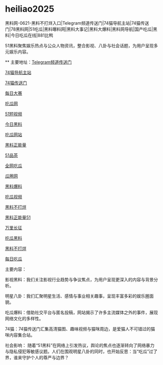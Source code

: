 # heiliao2025
黑料网-0621-黑料不打烊入口|Telegram频道传送门|74猫导航主站|74猫传送门|78黑料网|51吃瓜|黑料曝料网|黑料大事记|黑料大爆料|黑料网导航|国产吃瓜|黑料|今日吃瓜在线|881比鸭

51黑料聚焦娱乐热点与公众人物资讯，整合影视、八卦与社会话题，为用户呈现多元娱乐内容。

** 主要地址：<a href="https://74mao.com/">Telegram频道传送门</a>

<a href="https://74mao.com/">74猫导航主站</a>

<a href="https://74mao.com/">74猫传送门</a>

<a href="https://pc1-26.pages.dev/">每日大赛</a>

<a href="https://cg1-39.pages.dev/">吃瓜网</a>

<a href="https://pc2-25.pages.dev/">51短视频</a>

<a href="https://pc10-24.pages.dev/">今日黑料</a>

<a href="https://cg1-27.pages.dev/">吃瓜网站</a>

<a href="https://cg8-12.pages.dev/">黑料正能量</a>

<a href="https://pc8-34.pages.dev/">51品茶</a>

<a href="https://cg4-21.pages.dev/">全网吃瓜</a>

<a href="https://cg6-21.pages.dev/">瓜圈网</a>

<a href="https://cg5-24.pages.dev/">黑料爆料</a>

<a href="https://cg9-07.pages.dev/">吃瓜视频</a>

<a href="https://heiliaobuda01.pages.dev/">黑料不打烊</a>

<a href="https://heiliaozhengneng.pages.dev/">黑料正能量51</a>

<a href="https://wanlichang.pages.dev/">万里长征</a>

<a href="https://heiliaoshe-03.pages.dev/">吃瓜黑料</a>

<a href="https://redianshijian01.pages.dev/">黑料不打烊</a>

<a href="https://meirichi.pages.dev/">每日吃瓜</a>

主要内容：

影视黑料：我们关注影视行业趋势与争议焦点，为用户呈现更深入的内容与背景分析。

明星八卦：我们汇聚明星生活、感情与事业相关趣事，呈现丰富多彩的娱乐圈面貌。

吃瓜爆料：借助社交平台与匿名投稿，网站揭示了许多主流媒体之外的事件，展现网络文化的多样性。

74猫：74猫传送门汇集高清猫图、趣味视频与猫咪周边，是爱猫人不可错过的猫咪内容集合站。

社会影响：
随着“51黑料”在网络上引发热议，舆论的焦点也逐渐转向了网络暴力与隐私侵犯等敏感议题。人们在围观明星八卦的同时，也开始反思：当“吃瓜”过了界，谁来守护个人的尊严与边界？
